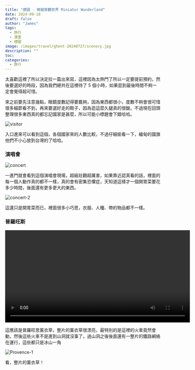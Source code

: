 ```yaml
---
title: "德國 - 微縮景觀世界 Miniatur Wunderland"
date: 2024-09-10
draft: false
author: "James"
tags:
  - 旅行
  - 漢堡
  - 德國
image: /images/travel/ghent-20240727/scenery.jpg
description: ""
toc: 
categories:
  - 旅行
---
```


太喜歡這裡了所以決定拉一篇出來寫，這裡因為太熱門了所以一定要提前預約，然後要選好的時段，因為我們總共在這裡待了 5 個小時，如果逛到最後時間不夠一定會覺得超可惜。

來之前要先注意幾點，眼鏡度數記得要戴夠，因為東西都很小，度數不夠會很可惜很多細節看不到，再來要選好走的鞋子，因為逛這麼久腿真的很酸。不過現在回頭整理很多東西真的都忘記國家是甚麼，所以可能小標題會下錯哈哈。

![visitor](/images/travel/Miniatur-Wunderland/visitor.jpg)

入口進來可以看到這個，各個國家來的人數比較，不過仔細偷看一下，緬甸的國旗他們不小心放到台灣的了哈哈。

### **演唱會**

![concert](/images/travel/Miniatur-Wunderland/concert.jpg)

一進門就會看到這個演唱會現場，超級壯觀超厲害，如果靠近認真看的話，裡面的每一個人動作真的都不一樣，真的會有密集恐懼症，天知道這樣才一個開胃菜要花多少時間，後面還有更多更大的東西。

![concert-2](/images/travel/Miniatur-Wunderland/concert-2.jpg)

這還只是開胃菜而已，裡面很多小巧思，衣服、人種、帶的物品都不一樣。

### **普羅旺斯**

<video width="600" controls>
  <source src="/images/travel/Miniatur-Wunderland/Provence.MP4" type="video/mp4">
</video>

這應該是普羅旺思薰衣草，整片的薰衣草很漂亮，最特別的是這裡的火車竟然會動，然後這些火車不是進到山洞就沒事了，過山洞之後後面還有一整片的鐵路網絡在運行，這些都只是冰山一角

![Provence-1](/images/travel/Miniatur-Wunderland/Provence-1.jpg)

看，整片的薰衣草！

